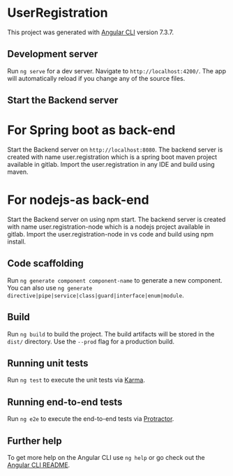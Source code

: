 # UserRegistration

This project was generated with [Angular CLI](https://github.com/angular/angular-cli) version 7.3.7.

## Development server

Run `ng serve` for a dev server. Navigate to `http://localhost:4200/`. The app will automatically reload if you change any of the source files.


## Start the Backend server

For Spring boot as back-end
=======
Start the Backend server on `http://localhost:8080`.
The backend server is created with name user.registration which is a spring boot maven project available in gitlab.
Import the user.registration in any IDE and build using maven.

For nodejs-as back-end
=========
Start the Backend server on using npm start.
The backend server is created with name user.registration-node which is a nodejs project available in gitlab.
Import the user.registration-node in vs code and build using npm install.




## Code scaffolding

Run `ng generate component component-name` to generate a new component. You can also use `ng generate directive|pipe|service|class|guard|interface|enum|module`.

## Build

Run `ng build` to build the project. The build artifacts will be stored in the `dist/` directory. Use the `--prod` flag for a production build.

## Running unit tests

Run `ng test` to execute the unit tests via [Karma](https://karma-runner.github.io).

## Running end-to-end tests

Run `ng e2e` to execute the end-to-end tests via [Protractor](http://www.protractortest.org/).

## Further help

To get more help on the Angular CLI use `ng help` or go check out the [Angular CLI README](https://github.com/angular/angular-cli/blob/master/README.md).
